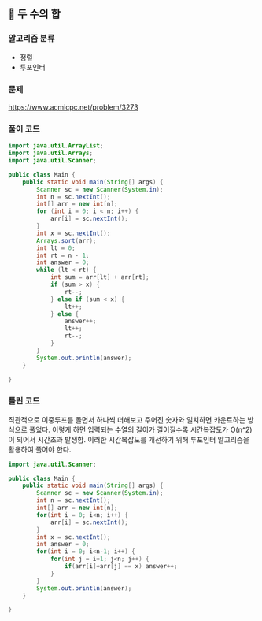 ## 🌱 두 수의 합

### 알고리즘 분류

- 정렬
- 투포인터

### 문제

https://www.acmicpc.net/problem/3273

### 풀이 코드

```java
import java.util.ArrayList;
import java.util.Arrays;
import java.util.Scanner;

public class Main {
	public static void main(String[] args) {
		Scanner sc = new Scanner(System.in);
		int n = sc.nextInt();
		int[] arr = new int[n];
		for (int i = 0; i < n; i++) {
			arr[i] = sc.nextInt();
		}
		int x = sc.nextInt();
		Arrays.sort(arr);
		int lt = 0;
		int rt = n - 1;
		int answer = 0;
		while (lt < rt) {
			int sum = arr[lt] + arr[rt];
			if (sum > x) {
				rt--;
			} else if (sum < x) {
				lt++;
			} else {
				answer++;
				lt++;
				rt--;
			}
		}
		System.out.println(answer);
	}

}
```

### 틀린 코드

직관적으로 이중루프를 돌면서 하나씩 더해보고 주어진 숫자와 일치하면 카운트하는 방식으로 풀었다. 이렇게 하면 입력되는 수열의 길이가 길어질수록 시간복잡도가 O(n^2)이 되어서 시간초과 발생함.
이러한 시간복잡도를 개선하기 위해 투포인터 알고리즘을 활용하여 풀어야 한다.

```java
import java.util.Scanner;

public class Main {
	public static void main(String[] args) {
		Scanner sc = new Scanner(System.in);
		int n = sc.nextInt();
		int[] arr = new int[n];
		for(int i = 0; i<n; i++) {
			arr[i] = sc.nextInt();
		}
		int x = sc.nextInt();
		int answer = 0;
		for(int i = 0; i<n-1; i++) {
			for(int j = i+1; j<n; j++) {
				if(arr[i]+arr[j] == x) answer++;
			}
		}
		System.out.println(answer);
	}

}
```
